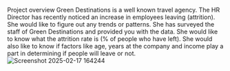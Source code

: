Project overview
Green Destinations is a well known travel agency. The HR Director has recently noticed an increase in employees leaving (attrition). She would like to figure out any trends or patterns.
She has surveyed the staff of Green Destinations and provided you with the data.
She would like to know what the attrition rate is (% of people who have left).
She would also like to know if factors like age, years at the company and income play a part in determining if people will leave or not.
![Screenshot 2025-02-17 164244](https://github.com/user-attachments/assets/4fdc2b55-aa7a-4795-bc3f-1e128125e1cd)
